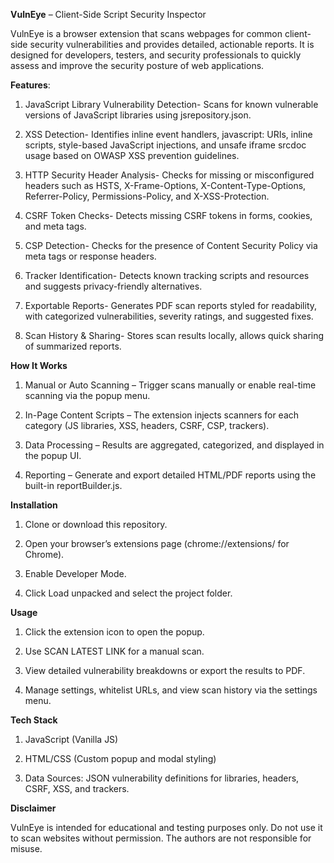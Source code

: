 **VulnEye** – Client-Side Script Security Inspector

VulnEye is a browser extension that scans webpages for common client-side security vulnerabilities and provides detailed, actionable reports. It is designed for developers, testers, and security professionals to quickly assess and improve the security posture of web applications.

**Features**:

1. JavaScript Library Vulnerability Detection- Scans for known vulnerable versions of JavaScript libraries using jsrepository.json.

2. XSS Detection- Identifies inline event handlers, javascript: URIs, inline scripts, style-based JavaScript injections, and unsafe iframe srcdoc usage based on OWASP XSS prevention guidelines.

3. HTTP Security Header Analysis- Checks for missing or misconfigured headers such as HSTS, X-Frame-Options, X-Content-Type-Options, Referrer-Policy, Permissions-Policy, and X-XSS-Protection.

4. CSRF Token Checks- Detects missing CSRF tokens in forms, cookies, and meta tags.

5. CSP Detection- Checks for the presence of Content Security Policy via meta tags or response headers.

6. Tracker Identification- Detects known tracking scripts and resources and suggests privacy-friendly alternatives.

7. Exportable Reports- Generates PDF scan reports styled for readability, with categorized vulnerabilities, severity ratings, and suggested fixes.

8. Scan History & Sharing- Stores scan results locally, allows quick sharing of summarized reports.

**How It Works**

1. Manual or Auto Scanning – Trigger scans manually or enable real-time scanning via the popup menu.

2. In-Page Content Scripts – The extension injects scanners for each category (JS libraries, XSS, headers, CSRF, CSP, trackers).

3. Data Processing – Results are aggregated, categorized, and displayed in the popup UI.

4. Reporting – Generate and export detailed HTML/PDF reports using the built-in reportBuilder.js.

**Installation**

1. Clone or download this repository.

2. Open your browser’s extensions page (chrome://extensions/ for Chrome).

3. Enable Developer Mode.

4. Click Load unpacked and select the project folder.

**Usage**

1. Click the extension icon to open the popup.

2. Use SCAN LATEST LINK for a manual scan.

3. View detailed vulnerability breakdowns or export the results to PDF.

4. Manage settings, whitelist URLs, and view scan history via the settings menu.

**Tech Stack**

1. JavaScript (Vanilla JS)

2. HTML/CSS (Custom popup and modal styling)

3. Data Sources: JSON vulnerability definitions for libraries, headers, CSRF, XSS, and trackers.

**Disclaimer**

VulnEye is intended for educational and testing purposes only. Do not use it to scan websites without permission. The authors are not responsible for misuse.
